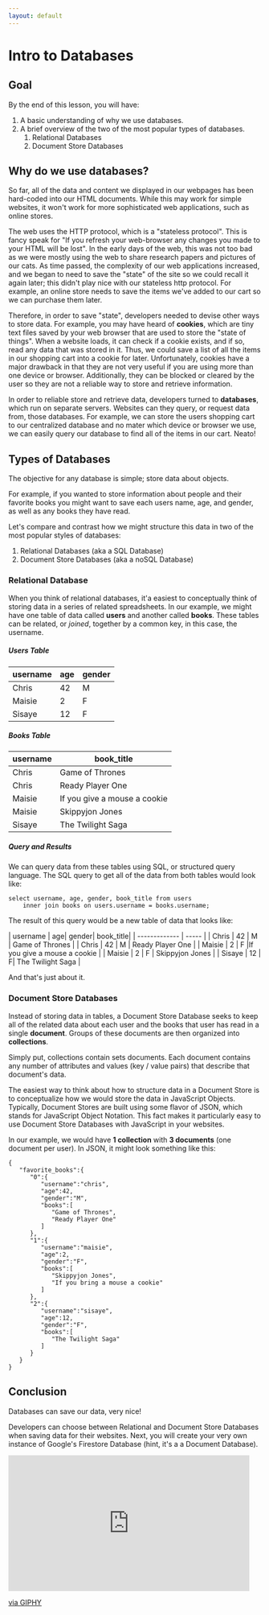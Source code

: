 ```yaml
---
layout: default
---
```


# Intro to Databases

## Goal
By the end of this lesson, you will have:

1. A basic understanding of why we use databases.
2. A brief overview of the two of the most popular types of databases.
    1. Relational Databases
    2. Document Store Databases

## Why do we use databases?

<p>So far, all of the data and content we displayed in our webpages has been hard-coded into our HTML documents.  While this may work for simple websites, it won't work for more sophisticated web applications, such as online stores.</p>

<p>The web uses the HTTP protocol, which is a "stateless protocol".  This is fancy speak for "If you refresh your web-browser any changes you made to your HTML will be lost".  In the early days of the web, this was not too bad as we were mostly using the web to share research papers and pictures of our cats.  As time passed, the complexity of our web applications increased, and we began to need to save the "state" of the site so we could recall it again later; this didn't play nice with our stateless http protocol.  For example, an online store needs to save the items we've added to our cart so we can purchase them later.</p>

<p>Therefore, in order to save "state", developers needed to devise other ways to store data.  For example, you may have heard of <b>cookies</b>, which are tiny text files saved by your web browser that are used to store the "state of things".  When a website loads, it can check if a cookie exists, and if so, read any data that was stored in it.  Thus, we could save a list of all the items in our shopping cart into a cookie for later.  Unfortunately, cookies have a major drawback in that they are not very useful if you are using more than one device or browser.  Additionally, they can be blocked or cleared by the user so they are not a reliable way to store and retrieve information.</p>

<p>In order to reliable store and retrieve data, developers turned to <b>databases</b>, which run on separate servers.  Websites can they query, or request data from, those databases.  For example, we can store the users shopping cart to our centralized database and no mater which device or browser we use, we can easily query our database to find all of the items in our cart.  Neato!</p>

## Types of Databases
<p>The objective for any database is simple; store data about objects.</p>

<p>For example, if you wanted to store information about people and their favorite books you might want to save each users name, age, and gender, as well as any books they have read.</p>

Let's compare and contrast how we might structure this data in two of the most popular styles of databases: 
1. Relational Databases (aka a SQL Database)
2. Document Store Databases (aka a noSQL Database)

### Relational Database
When you think of relational databases, it'a easiest to conceptually think of storing data in a series of related spreadsheets.  In our example, we might have one table of data called <b>users</b> and another called <b>books</b>.  These tables can be related, or _joined_, together by a common key, in this case, the username.

##### Users Table

| username | age | gender |
| ------------- | ------------- | ------------- |
| Chris | 42 | M |
| Maisie | 2 | F |
| Sisaye | 12 | F |

##### Books Table

| username        | book_title|
| ------------- | -----|
| Chris     | Game of Thrones |
| Chris     | Ready Player One |
| Maisie      | If you give a mouse a cookie |
| Maisie      | Skippyjon Jones |
| Sisaye |    The Twilight Saga |

##### Query and Results
We can query data from these tables using SQL, or structured query language.  The SQL query to get all of the data from both tables would look like:
```
select username, age, gender, book_title from users 
    inner join books on users.username = books.username;
```

The result of this query would be a new table of data that looks like:

| username        | age| gender| book_title|
| ------------- | ----- |
| Chris     | 42 | M | Game of Thrones |
| Chris     | 42 | M | Ready Player One |
| Maisie     | 2 | F |If you give a mouse a cookie |
| Maisie       | 2 | F | Skippyjon Jones |
| Sisaye | 12 | F|   The Twilight Saga |

And that's just about it.

### Document Store Databases
Instead of storing data in tables, a Document Store Database seeks to keep all of the related data about each user and the books that user has read in a single <b>document</b>.  Groups of these documents are then organized into <b>collections</b>.


Simply put, collections contain sets documents.  Each document contains any number of attributes and values (key / value pairs) that describe that document's data.

The easiest way to think about how to structure data in a Document Store is to conceptualize how we would store the data in JavaScript Objects.  Typically, Document Stores are built using some flavor of JSON, which stands for JavaScript Object Notation.  This fact makes it particularly easy to use Document Store Databases with JavaScript in your websites.

In our example, we would have <b>1 collection</b> with <b>3 documents</b> (one document per user).  In JSON, it might look something like this:
```
{
   "favorite_books":{
      "0":{
         "username":"chris",
         "age":42,
         "gender":"M",
         "books":[
            "Game of Thrones",
            "Ready Player One"
         ]
      },
      "1":{
         "username":"maisie",
         "age":2,
         "gender":"F",
         "books":[
            "Skippyjon Jones",
            "If you bring a mouse a cookie"
         ]
      },
      "2":{
         "username":"sisaye",
         "age":12,
         "gender":"F",
         "books":[
            "The Twilight Saga"
         ]
      }
   }
}
```

## Conclusion

<p>Databases can save our data, very nice!</p>

Developers can choose between Relational and Document Store Databases when saving data for their websites.  Next, you will create your very own instance of Google's Firestore Database (hint, it's a a Document Database).

<iframe src="https://giphy.com/embed/xT0BKpLyoxVtvjtVks" width="480" height="270" frameBorder="0" class="giphy-embed" allowFullScreen></iframe><p><a href="https://giphy.com/gifs/pbs-data-its-okay-to-be-smart-big-xT0BKpLyoxVtvjtVks">via GIPHY</a></p>